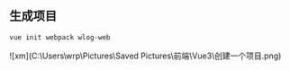 ## 生成项目

```bash
vue init webpack wlog-web
```

![xm](C:\Users\wrp\Pictures\Saved Pictures\前端\Vue3\创建一个项目.png)

